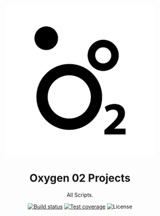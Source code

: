 <div align="center">
  <a href="https://luna.liriliri.io/" target="_blank">
    <img src="https://github.com/Rob4ik02/RobloxScripts/blob/main/icon.png?raw=true" width="400">
  </a>
</div>

<h1 align="center">Oxygen 02 Projects</h1>

<div align="center">

All Scripts.

[![Build status][ci-image]][ci-url]
[![Test coverage][codecov-image]][codecov-url]
![License][license-image]

</div>

[ci-image]: https://img.shields.io/github/actions/workflow/status/liriliri/luna/main.yml?branch=master&style=flat-square
[ci-url]: https://github.com/liriliri/luna/actions/workflows/main.yml
[codecov-image]: https://img.shields.io/codecov/c/github/liriliri/luna?style=flat-square
[codecov-url]: https://codecov.io/github/liriliri/luna?branch=master
[license-image]: https://img.shields.io/github/license/liriliri/luna?style=flat-square
